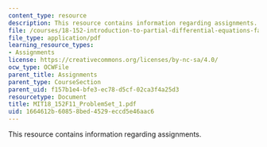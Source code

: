 ```yaml
---
content_type: resource
description: This resource contains information regarding assignments.
file: /courses/18-152-introduction-to-partial-differential-equations-fall-2011/1664612b60858bed4529eccd5e46aac6_MIT18_152F11_ProblemSet_1.pdf
file_type: application/pdf
learning_resource_types:
- Assignments
license: https://creativecommons.org/licenses/by-nc-sa/4.0/
ocw_type: OCWFile
parent_title: Assignments
parent_type: CourseSection
parent_uid: f157b1e4-bfe3-ec78-d5cf-02ca3f4a25d3
resourcetype: Document
title: MIT18_152F11_ProblemSet_1.pdf
uid: 1664612b-6085-8bed-4529-eccd5e46aac6
---
```

This resource contains information regarding assignments.